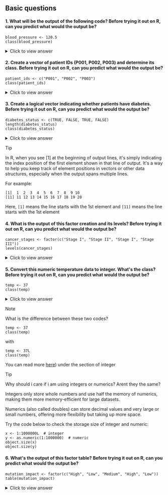 ## Basic questions

#### 1. What will be the output of the following code? Before trying it out on R, can you predict what would the output be?

```
blood_pressure <- 120.5
class(blood_pressure)
```

  <details>
  <summary>Click to view answer</summary>

  ```
  `numeric`
  ```
  
  </details>

#### 2. Create a vector of patient IDs (P001, P002, P003) and determine its class. Before trying it out on R, can you predict what would the output be?

```
patient_ids <- c("P001", "P002", "P003")
class(patient_ids)
```

  <details>
  <summary>Click to view answer</summary>

  ```
  `character`
  ```
  
  </details>

#### 3. Create a logical vector indicating whether patients have diabetes. Before trying it out on R, can you predict what would the output be?

```
diabetes_status <- c(TRUE, FALSE, TRUE, FALSE)
length(diabetes_status)
class(diabetes_status)
```

  <details>
  <summary>Click to view answer</summary>

  ```
  [1] 4
  [1] "logical"
  ```
  
  </details>

> [!TIP]
> In R, when you see [1] at the beginning of output lines, it's simply indicating the index position of the first element shown in that line of output. It's a way to help you keep track of element positions in vectors or other data structures, especially when the output spans multiple lines.
>
> For example:
>
> ```
> [1]  1  2  3  4  5  6  7  8  9 10
> [11] 11 12 13 14 15 16 17 18 19 20
> ```
>
> Here, `[1]` means the line starts with the 1st element and `[11]` means the line starts with the 1st element

#### 4. What is the output of this factor creation and its levels? Before trying it out on R, can you predict what would the output be?

```
cancer_stages <- factor(c("Stage I", "Stage II", "Stage I", "Stage III"))
levels(cancer_stages)
```

  <details>
  <summary>Click to view answer</summary>

  ```
  [1] "Stage I"  "Stage II" "Stage III"
  ```
  
  </details>

#### 5. Convert this numeric temperature data to integer. What's the class? Before trying it out on R, can you predict what would the output be?

```
temp <- 37
class(temp)
```

  <details>
  <summary>Click to view answer</summary>

  ```
  [1] "numeric"
  ```
  
  </details>

> [!NOTE]
> What is the difference between these two codes?
>
> ```
> temp <- 37
> class(temp)
> ```
>
> with
>
> ```
> temp <- 37L
> class(temp)
> ```
>
> You can read more [here](https://rpubs.com/STEMResearch/data-types-in-r#:~:text=There%20are%20two%20ways%20to%20declare%20a,space)) under the section of integer

> [!TIP]
> Why should i care if i am using integers or numerics? Arent they the same?
>
> Integers only store whole numbers and use half the memory of numerics, making them more memory-efficient for large datasets.
>
> Numerics (also called doubles) can store decimal values and very large or small numbers, offering more flexibility but taking up more space.
>
> Try the code below to check the storage size of integer and numeric:
> 
> ```
> x <- 1:1000000L  # integer
> y <- as.numeric(1:1000000)  # numeric
> object.size(x)  
> object.size(y)  
> ```

#### 6. What's the output of this factor table? Before trying it out on R, can you predict what would the output be?

```
mutation_impact <- factor(c("High", "Low", "Medium", "High", "Low"))
table(mutation_impact)
```

  <details>
  <summary>Click to view answer</summary>

  ```
  High  Low Medium 
   2    2      1
  ```
  
  </details>



